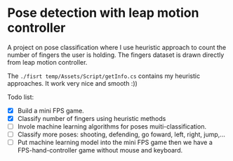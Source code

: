 # Pose detection with leap motion controller

A project on pose classification where I use heuristic approach to count the number of fingers the user is holding. The fingers dataset is drawn directly from leap motion controller.

The `./fisrt temp/Assets/Script/getInfo.cs` contains my heuristic approaches. It work very nice and smooth :))

Todo list: 
- [x] Build a mini FPS game.
- [x] Classify number of fingers using heuristic methods
- [ ] Invole machine learning algorithms for poses muiti-classification.
- [ ] Classify more poses: shooting, defending, go foward, left, right, jump,...
- [ ] Put machine learning model into the mini FPS game then we have a FPS-hand-controller game without mouse and keyboard.
